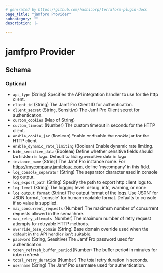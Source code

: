 ```yaml
---
# generated by https://github.com/hashicorp/terraform-plugin-docs
page_title: "jamfpro Provider"
subcategory: ""
description: |-
  
---
```


# jamfpro Provider





<!-- schema generated by tfplugindocs -->
## Schema

### Optional

- `api_type` (String) Specifies the API integration handler to use for the http client.
- `client_id` (String) The Jamf Pro Client ID for authentication.
- `client_secret` (String, Sensitive) The Jamf Pro Client secret for authentication.
- `custom_cookies` (Map of String)
- `custom_timeout` (Number) The custom timeout in seconds for the HTTP client.
- `enable_cookie_jar` (Boolean) Enable or disable the cookie jar for the HTTP client.
- `enable_dynamic_rate_limiting` (Boolean) Enable dynamic rate limiting.
- `hide_sensitive_data` (Boolean) Define whether sensitive fields should be hidden in logs. Default to hiding sensitive data in logs
- `instance_name` (String) The Jamf Pro instance name. For https://mycompany.jamfcloud.com, define 'mycompany' in this field.
- `log_console_separator` (String) The separator character used in console log output.
- `log_export_path` (String) Specify the path to export http client logs to.
- `log_level` (String) The logging level: debug, info, warning, or none
- `log_output_format` (String) The output format of the logs. Use 'JSON' for JSON format, 'console' for human-readable format. Defaults to console if no value is supplied.
- `max_concurrent_requests` (Number) The maximum number of concurrent requests allowed in the semaphore.
- `max_retry_attempts` (Number) The maximum number of retry request attempts for retryable HTTP methods.
- `override_base_domain` (String) Base domain override used when the default in the API handler isn't suitable.
- `password` (String, Sensitive) The Jamf Pro password used for authentication.
- `token_refresh_buffer_period` (Number) The buffer period in minutes for token refresh.
- `total_retry_duration` (Number) The total retry duration in seconds.
- `username` (String) The Jamf Pro username used for authentication.
